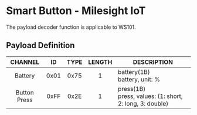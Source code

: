 # Smart Button - Milesight IoT

The payload decoder function is applicable to WS101.

## Payload Definition

|   CHANNEL    |  ID  | TYPE | LENGTH | DESCRIPTION                                                 |
| :----------: | :--: | :--: | :----: | ----------------------------------------------------------- |
|   Battery    | 0x01 | 0x75 |   1    | battery(1B)<br/>battery, unit: %                            |
| Button Press | 0xFF | 0x2E |   1    | press(1B)<br/>press, values: (1: short, 2: long, 3: double) |
